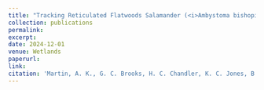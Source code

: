 ```yaml
---
title: "Tracking Reticulated Flatwoods Salamander (<i>Ambystoma bishopi</i>) recovery in response to habitat restoration and translocations"
collection: publications
permalink: 
excerpt:
date: 2024-12-01
venue: Wetlands
paperurl:
link:
citation: 'Martin, A. K., G. C. Brooks, H. C. Chandler, K. C. Jones, B. K. Rincon, and C. A. Haas. Tracking Reticulated Flatwoods Salamander (<i>Ambystoma bishopi</i>) recovery in response to habitat restoration and translocations. <i>in review</i>'
---
```

